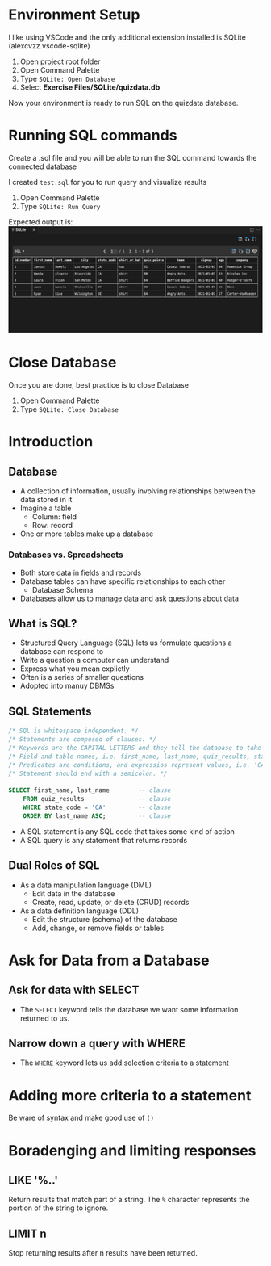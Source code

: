 # Environment Setup

I like using VSCode and the only additional extension installed is SQLite (alexcvzz.vscode-sqlite)

1. Open project root folder
2. Open Command Palette 
3. Type `SQLite: Open Database`
4. Select **Exercise Files/SQLite/quizdata.db**

Now your environment is ready to run SQL on the quizdata database.

# Running SQL commands

Create a .sql file and you will be able to run the SQL command towards the connected database

I created `test.sql` for you to run query and visualize results

1. Open Command Palette
2. Type `SQLite: Run Query`

Expected output is:
![test.sql_output](photo/test_sql_output.png)

# Close Database 

Once you are done, best practice is to close Database

1. Open Command Palette
2. Type `SQLite: Close Database`

# Introduction

## Database

- A collection of information, usually involving relationships between the data stored in it
- Imagine a table
    - Column: field
    - Row: record
- One or more tables make up a database

### Databases vs. Spreadsheets

- Both store data in fields and records
- Database tables can have specific relationships to each other
    - Database Schema
- Databases allow us to manage data and ask questions about data

## What is SQL?

- Structured Query Language (SQL) lets us formulate questions a database can respond to
- Write a question a computer can understand
- Express what you mean explictly
- Often is a series of smaller questions
- Adopted into manuy DBMSs

## SQL Statements

```SQL
/* SQL is whitespace independent. */
/* Statements are composed of clauses. */
/* Keywords are the CAPITAL LETTERS and they tell the database to take some action. */
/* Field and table names, i.e. first_name, last_name, quiz_results, state_code, specify where to look and what to look for. */
/* Predicates are conditions, and expressios represent values, i.e. 'CA' is the expression. */
/* Statement should end with a semicolon. */

SELECT first_name, last_name        -- clause
    FROM quiz_results               -- clause
    WHERE state_code = 'CA'         -- clause
    ORDER BY last_name ASC;         -- clause
```

- A SQL statement is any SQL code that takes some kind of action
- A SQL query is any statement that returns records

## Dual Roles of SQL

- As a data manipulation language (DML)
    - Edit data in the database
    - Create, read, update, or delete (CRUD) records 
- As a data definition language (DDL)
    - Edit the structure (schema) of the database
    - Add, change, or remove fields or tables

# Ask for Data from a Database

## Ask for data with SELECT

- The `SELECT` keyword tells the database we want some information returned to us. 

## Narrow down a query with WHERE

- The `WHERE` keyword lets us add selection criteria to a statement

# Adding more criteria to a statement

Be ware of syntax and make good use of `()`

# Boradenging and limiting responses

## LIKE '%..'

Return results that match part of a string. The `%` character represents the portion of the string to ignore.

## LIMIT n

Stop returning results after n results have been returned.